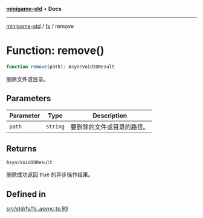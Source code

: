 [**minigame-std**](../../../README.md) • **Docs**

***

[minigame-std](../../../README.md) / [fs](../README.md) / remove

# Function: remove()

```ts
function remove(path): AsyncVoidIOResult
```

删除文件或目录。

## Parameters

| Parameter | Type | Description |
| ------ | ------ | ------ |
| `path` | `string` | 要删除的文件或目录的路径。 |

## Returns

`AsyncVoidIOResult`

删除成功返回 true 的异步操作结果。

## Defined in

[src/std/fs/fs\_async.ts:93](https://github.com/JiangJie/minigame-std/blob/ffbed6cccc22260d9da27c221c59422568396e08/src/std/fs/fs_async.ts#L93)
